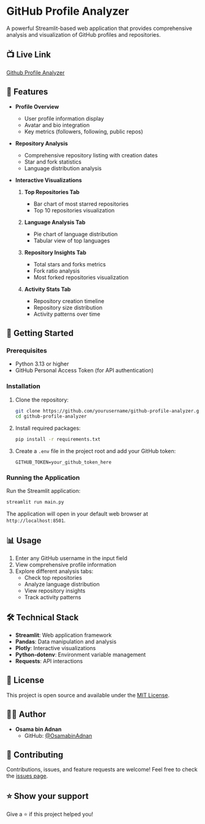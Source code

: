 # GitHub Profile Analyzer

A powerful Streamlit-based web application that provides comprehensive analysis and visualization of GitHub profiles and repositories.

## 📺 Live Link

[Github Profile Analyzer](https://git-profile-analyzer-osamabinadnan.streamlit.app/)

## 🌟 Features

- **Profile Overview**
  - User profile information display
  - Avatar and bio integration
  - Key metrics (followers, following, public repos)

- **Repository Analysis**
  - Comprehensive repository listing with creation dates
  - Star and fork statistics
  - Language distribution analysis

- **Interactive Visualizations**
  1. **Top Repositories Tab**
     - Bar chart of most starred repositories
     - Top 10 repositories visualization

  2. **Language Analysis Tab**
     - Pie chart of language distribution
     - Tabular view of top languages

  3. **Repository Insights Tab**
     - Total stars and forks metrics
     - Fork ratio analysis
     - Most forked repositories visualization

  4. **Activity Stats Tab**
     - Repository creation timeline
     - Repository size distribution
     - Activity patterns over time

## 🚀 Getting Started

### Prerequisites

- Python 3.13 or higher
- GitHub Personal Access Token (for API authentication)

### Installation

1. Clone the repository:
   ```bash
   git clone https://github.com/yourusername/github-profile-analyzer.git
   cd github-profile-analyzer
   ```

2. Install required packages:
   ```bash
   pip install -r requirements.txt
   ```

3. Create a `.env` file in the project root and add your GitHub token:
   ```
   GITHUB_TOKEN=your_github_token_here
   ```

### Running the Application

Run the Streamlit application:
```bash
streamlit run main.py
```

The application will open in your default web browser at `http://localhost:8501`.

## 📊 Usage

1. Enter any GitHub username in the input field
2. View comprehensive profile information
3. Explore different analysis tabs:
   - Check top repositories
   - Analyze language distribution
   - View repository insights
   - Track activity patterns

## 🛠️ Technical Stack

- **Streamlit**: Web application framework
- **Pandas**: Data manipulation and analysis
- **Plotly**: Interactive visualizations
- **Python-dotenv**: Environment variable management
- **Requests**: API interactions

## 📝 License

This project is open source and available under the [MIT License](LICENSE).

## 👨‍💻 Author

- **Osama bin Adnan**
  - GitHub: [@OsamabinAdnan](https://github.com/OsamabinAdnan)

## 🤝 Contributing

Contributions, issues, and feature requests are welcome! Feel free to check the [issues page](https://github.com/yourusername/github-profile-analyzer/issues).

## ⭐ Show your support

Give a ⭐️ if this project helped you!